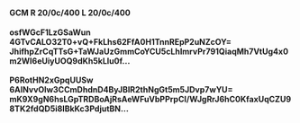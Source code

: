 #### GCM R 20/0c/400 L 20/0c/400
**osfWGcF1LzGSaWun**<br/>**4GTvCALO32T0+vQ+FkLhs62FfA0H1TnnREpP2uNZcOY=**<br/>**JhifhpZrCqTTsG+TaWJaUzGmmCoYCU5cLhImrvPr791QiaqMh7VtUg4x0m2WI6eUiyUOQ9dKh5kLlu0f...**<br/><br/>
**P6RotHN2xGpqUUSw**<br/>**6AINvvOlw3CCmDhdnD4ByJBlR2thNgGt5m5JDvp7wYU=**<br/>**mK9X9gN6hsLGpTRDBoAjRsAeWFuVbPPrpCI/WJgRrJ6hC0KfaxUqCZU98TK2fdQD5i8IBkKc3PdjutBN...**